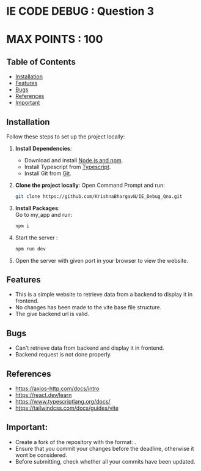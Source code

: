 ﻿# IE CODE DEBUG : Question 3

# MAX POINTS : 100

## Table of Contents

- [Installation](#installation)
- [Features](#features)
- [Bugs](#bugs)
- [References](#references)
- [Important](#important)

## Installation

Follow these steps to set up the project locally:

1. **Install Dependencies**:

   - Download and install [Node.js and npm](https://docs.npmjs.com/downloading-and-installing-node-js-and-npm).
   - Install Typescript from [Typescript](https://www.typescriptlang.org/download/).
   - Install Git from [Git](https://git-scm.com/downloads).

2. **Clone the project locally**:
   Open Command Prompt and run:

   ```bash
   git clone https://github.com/KrishnaBhargavN/IE_Debug_Qna.git

   ```

3. **Install Packages**:  
   Go to my_app and run:

   ```bash
   npm i

   ```

4. Start the server :

   ```bash
   npm run dev

   ```

5. Open the server with given port in your browser to view the website.

## Features

- This is a simple website to retrieve data from a backend to display it in frontend.
- No changes has been made to the vite base file structure.
- The give backend url is valid.

## Bugs

- Can't retrieve data from backend and display it in frontend.
- Backend request is not done properly.

## References

- https://axios-http.com/docs/intro
- https://react.dev/learn
- https://www.typescriptlang.org/docs/
- https://tailwindcss.com/docs/guides/vite

## Important: 
* Create a fork of the repository with the format: <Team Name_Code_Debug_Q3_BTSC>.
* Ensure that you commit your changes before the deadline, otherwise it wont be considered.
* Before submitting, check whether all your commits have been updated.
